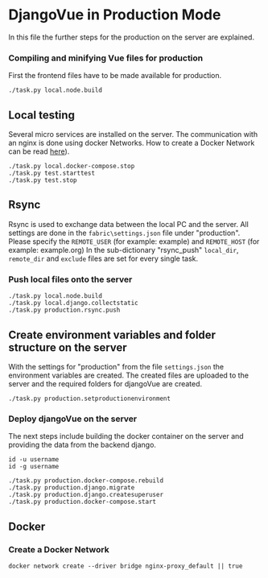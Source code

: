 # DjangoVue in Production Mode

In this file the further steps for the production on the server are explained.

### Compiling and minifying Vue files for production

First the frontend files have to be made available for production.
```
./task.py local.node.build
```

## Local testing 
Several micro services are installed on the server. The communication with an nginx is done using docker Networks. How to create a Docker Network can be read [here](#Create-a-Docker-Network)).

```
./task.py local.docker-compose.stop
./task.py test.starttest
./task.py test.stop
```

## Rsync

Rsync is used to exchange data between the local PC and the server. All settings are done in the `fabric\settings.json` file under "production". Please specify the `REMOTE_USER` (for example: example) and `REMOTE_HOST` (for example: example.org) In the sub-dictionary "rsync_push" `local_dir`, `remote_dir` and `exclude` files are set for every single task.


### Push local files onto the server

```
./task.py local.node.build
./task.py local.django.collectstatic
./task.py production.rsync.push
```


## Create environment variables and folder structure on the server

With the settings for "production" from the file `settings.json` the environment variables are created. The created files are uploaded to the server and the required folders for djangoVue are created.

```
./task.py production.setproductionenvironment
```


### Deploy djangoVue on the server

The next steps include building the docker container on the server and providing the data from the backend django.

```
id -u username
id -g username
```

```
./task.py production.docker-compose.rebuild
./task.py production.django.migrate
./task.py production.django.createsuperuser
./task.py production.docker-compose.start
```


## Docker

### Create a Docker Network
```
docker network create --driver bridge nginx-proxy_default || true